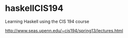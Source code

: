 # haskellCIS194
Learning Haskell using the CIS 194 course

<http://www.seas.upenn.edu/~cis194/spring13/lectures.html>
